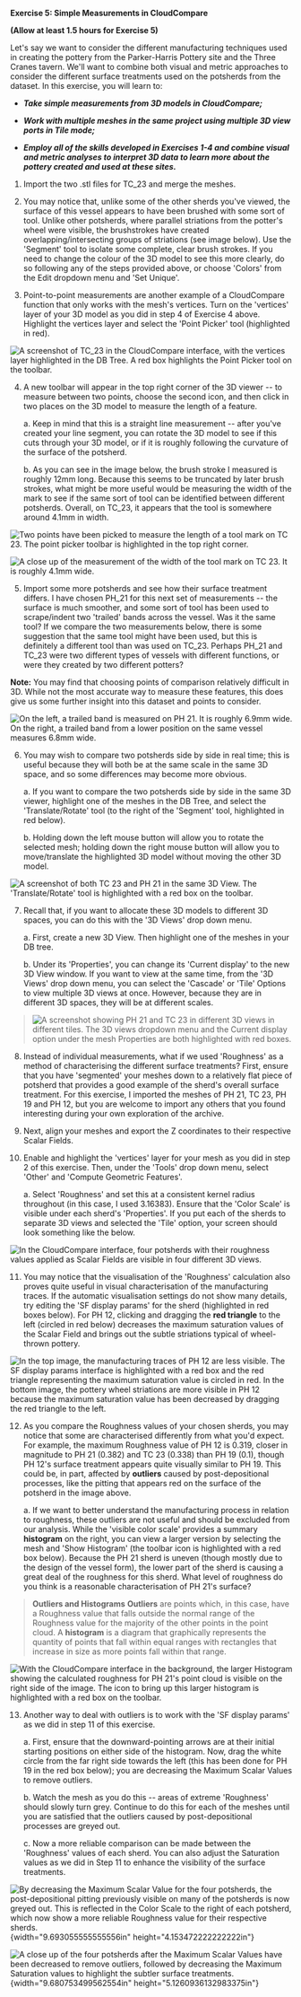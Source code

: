 **Exercise 5: Simple Measurements in CloudCompare**

**(Allow at least 1.5 hours for Exercise 5)**

Let's say we want to consider the different manufacturing techniques
used in creating the pottery from the Parker-Harris Pottery site and the
Three Cranes tavern. We'll want to combine both visual and metric
approaches to consider the different surface treatments used on the
potsherds from the dataset. In this exercise, you will learn to:

-   ***Take simple measurements from 3D models in CloudCompare;***

-   ***Work with multiple meshes in the same project using multiple 3D
    view ports in Tile mode;***

-   ***Employ all of the skills developed in Exercises 1-4 and combine
    visual and metric analyses to interpret 3D data to learn more about
    the pottery created and used at these sites.***

1.  Import the two .stl files for TC_23 and merge the meshes.

2.  You may notice that, unlike some of the other sherds you've viewed,
    the surface of this vessel appears to have been brushed with some
    sort of tool. Unlike other potsherds, where parallel striations from
    the potter's wheel were visible, the brushstrokes have created
    overlapping/intersecting groups of striations (see image below). Use
    the 'Segment' tool to isolate some complete, clear brush strokes. If
    you need to change the colour of the 3D model to see this more
    clearly, do so following any of the steps provided above, or choose
    'Colors' from the Edit dropdown menu and 'Set Unique'.

3.  Point-to-point measurements are another example of a CloudCompare
    function that only works with the mesh's vertices. Turn on the
    'vertices' layer of your 3D model as you did in step 4 of Exercise 4
    above. Highlight the vertices layer and select the 'Point Picker'
    tool (highlighted in red).

![A screenshot of TC_23 in the CloudCompare interface, with the vertices
layer highlighted in the DB Tree. A red box highlights the Point Picker
tool on the toolbar.](https://user-images.githubusercontent.com/67739490/94291971-3af9b300-ff54-11ea-9f26-7801acad60fb.png)

4.  A new toolbar will appear in the top right corner of the 3D viewer
    -- to measure between two points, choose the second icon, and then
    click in two places on the 3D model to measure the length of a
    feature.

    a.  Keep in mind that this is a straight line measurement -- after
        you've created your line segment, you can rotate the 3D model to
        see if this cuts through your 3D model, or if it is roughly
        following the curvature of the surface of the potsherd.

    b.  As you can see in the image below, the brush stroke I measured
        is roughly 12mm long. Because this seems to be truncated by
        later brush strokes, what might be more useful would be
        measuring the width of the mark to see if the same sort of tool
        can be identified between different potsherds. Overall, on
        TC_23, it appears that the tool is somewhere around 4.1mm in
        width.

![Two points have been picked to measure the length of a tool mark on TC
23. The point picker toolbar is highlighted in the top right
corner.](https://user-images.githubusercontent.com/67739490/94292047-5795eb00-ff54-11ea-80db-0232a575a845.png)

![A close up of the measurement of the width of the tool mark on TC 23.
It is roughly 4.1mm wide.](https://user-images.githubusercontent.com/67739490/94292112-6e3c4200-ff54-11ea-855e-38a70bef4df9.png)

5.  Import some more potsherds and see how their surface treatment
    differs. I have chosen PH_21 for this next set of measurements --
    the surface is much smoother, and some sort of tool has been used to
    scrape/indent two 'trailed' bands across the vessel. Was it the same
    tool? If we compare the two measurements below, there is some
    suggestion that the same tool might have been used, but this is
    definitely a different tool than was used on TC_23. Perhaps PH_21
    and TC_23 were two different types of vessels with different
    functions, or were they created by two different potters?

**Note:** You may find that choosing points of comparison relatively
difficult in 3D. While not the most accurate way to measure these
features, this does give us some further insight into this dataset and
points to consider.

![On the left, a trailed band is measured on PH 21. It is roughly 6.9mm
wide. On the right, a trailed band from a lower position on the same
vessel measures 6.8mm
wide.](https://user-images.githubusercontent.com/67739490/94292180-81e7a880-ff54-11ea-8d85-481f0ad2a850.png)

6.  You may wish to compare two potsherds side by side in real time;
    this is useful because they will both be at the same scale in the
    same 3D space, and so some differences may become more obvious.

    a.  If you want to compare the two potsherds side by side in the
        same 3D viewer, highlight one of the meshes in the DB Tree, and
        select the 'Translate/Rotate' tool (to the right of the
        'Segment' tool, highlighted in red below).

    b.  Holding down the left mouse button will allow you to rotate the
        selected mesh; holding down the right mouse button will allow
        you to move/translate the highlighted 3D model without moving
        the other 3D model.

![A screenshot of both TC 23 and PH 21 in the same 3D View. The
\'Translate/Rotate\' tool is highlighted with a red box on the
toolbar.](https://user-images.githubusercontent.com/67739490/94292270-a2affe00-ff54-11ea-80b5-8a1a78c3a5a6.png)

7.  Recall that, if you want to allocate these 3D models to different 3D
    spaces, you can do this with the '3D Views' drop down menu.

    a.  First, create a new 3D View. Then highlight one of the meshes in
        your DB tree.

    b.  Under its 'Properties', you can change its 'Current display' to
        the new 3D View window. If you want to view at the same time,
        from the '3D Views' drop down menu, you can select the 'Cascade'
        or 'Tile' Options to view multiple 3D views at once. However,
        because they are in different 3D spaces, they will be at
        different scales.

> ![A screenshot showing PH 21 and TC 23 in different 3D views in
> different tiles. The 3D views dropdown menu and the Current display
> option under the mesh Properties are both highlighted with red
> boxes.](https://user-images.githubusercontent.com/67739490/94292359-c07d6300-ff54-11ea-935a-f90b8f1223b8.png)

8.  Instead of individual measurements, what if we used 'Roughness' as a
    method of characterising the different surface treatments? First,
    ensure that you have 'segmented' your meshes down to a relatively
    flat piece of potsherd that provides a good example of the sherd's
    overall surface treatment. For this exercise, I imported the meshes
    of PH 21, TC 23, PH 19 and PH 12, but you are welcome to import any
    others that you found interesting during your own exploration of the
    archive.

9.  Next, align your meshes and export the Z coordinates to their
    respective Scalar Fields.

10. Enable and highlight the 'vertices' layer for your mesh as you did
    in step 2 of this exercise. Then, under the 'Tools' drop down menu,
    select 'Other' and 'Compute Geometric Features'.

    a.  Select 'Roughness' and set this at a consistent kernel radius
        throughout (in this case, I used 3.16383). Ensure that the
        'Color Scale' is visible under each sherd's 'Properties'. If you
        put each of the sherds to separate 3D views and selected the
        'Tile' option, your screen should look something like the below.

![In the CloudCompare interface, four potsherds with their roughness
values applied as Scalar Fields are visible in four different 3D
views.](https://user-images.githubusercontent.com/67739490/94292423-d9861400-ff54-11ea-8391-c62c0207f02e.png)

11. You may notice that the visualisation of the 'Roughness' calculation
    also proves quite useful in visual characterisation of the
    manufacturing traces. If the automatic visualisation settings do not
    show many details, try editing the 'SF display params' for the sherd
    (highlighted in red boxes below). For PH 12, clicking and dragging
    the **red triangle** to the left (circled in red below) decreases
    the maximum saturation values of the Scalar Field and brings out the
    subtle striations typical of wheel-thrown pottery.

![In the top image, the manufacturing traces of PH 12 are less visible.
The SF display params interface is highlighted with a red box and the
red triangle representing the maximum saturation value is circled in
red. In the bottom image, the pottery wheel striations are more visible
in PH 12 because the maximum saturation value has been decreased by
dragging the red triangle to the
left.](https://user-images.githubusercontent.com/67739490/94292502-f884a600-ff54-11ea-9abe-694366fff7d5.png)

12. As you compare the Roughness values of your chosen sherds, you may
    notice that some are characterised differently from what you'd
    expect. For example, the maximum Roughness value of PH 12 is 0.319,
    closer in magnitude to PH 21 (0.382) and TC 23 (0.338) than PH 19
    (0.1), though PH 12's surface treatment appears quite visually
    similar to PH 19. This could be, in part, affected by **outliers**
    caused by post-depositional processes, like the pitting that appears
    red on the surface of the potsherd in the image above.

    a.  If we want to better understand the manufacturing process in
        relation to roughness, these outliers are not useful and should
        be excluded from our analysis. While the 'visible color scale'
        provides a summary **histogram** on the right, you can view a
        larger version by selecting the mesh and 'Show Histogram' (the
        toolbar icon is highlighted with a red box below). Because the
        PH 21 sherd is uneven (though mostly due to the design of the
        vessel form), the lower part of the sherd is causing a great
        deal of the roughness for this sherd. What level of roughness do
        you think is a reasonable characterisation of PH 21's surface?
        
>**Outliers and Histograms**
>**Outliers** are points which, in this case, have a Roughness value that falls outside the normal range of the Roughness value for the majority of the other points in the point 
>cloud.
>A **histogram** is a diagram that graphically represents the quantity of points that fall within equal ranges with rectangles that increase in size as more points fall within 
>that range. 

![With the CloudCompare interface in the background, the larger
Histogram showing the calculated roughness for PH 21\'s point cloud is
visible on the right side of the image. The icon to bring up this larger
histogram is highlighted with a red box on the
toolbar.](https://user-images.githubusercontent.com/67739490/94292654-22d66380-ff55-11ea-8b97-e1e748f2fe10.png)

13. Another way to deal with outliers is to work with the 'SF display
    params' as we did in step 11 of this exercise.

    a.  First, ensure that the downward-pointing arrows are at their
        initial starting positions on either side of the histogram. Now,
        drag the white circle from the far right side towards the left
        (this has been done for PH 19 in the red box below); you are
        decreasing the Maximum Scalar Values to remove outliers.

    b.  Watch the mesh as you do this -- areas of extreme 'Roughness'
        should slowly turn grey. Continue to do this for each of the
        meshes until you are satisfied that the outliers caused by
        post-depositional processes are greyed out.

    c.  Now a more reliable comparison can be made between the
        'Roughness' values of each sherd. You can also adjust the
        Saturation values as we did in Step 11 to enhance the visibility
        of the surface treatments.

![By decreasing the Maximum Scalar Value for the four potsherds, the
post-depositional pitting previously visible on many of the potsherds is
now greyed out. This is reflected in the Color Scale to the right of
each potsherd, which now show a more reliable Roughness value for their
respective sherds.](media/image10.png){width="9.693055555555556in"
height="4.153472222222222in"}

![A close up of the four potsherds after the Maximum Scalar Values have
been decreased to remove outliers, followed by decreasing the Maximum
Saturation values to highlight the subtler surface
treatments.](media/image11.png){width="9.680753499562554in"
height="5.1260936132983375in"}

